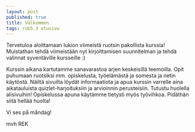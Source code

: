 ```yaml
---
layout: post
published: true
title: Välkommen
tags: rub5.3 etusivu
---
```

Tervetuloa aloittamaan lukion viimeistä ruotsin pakollista kurssia! Muistathan tehdä viimeistään nyt kirjoittamisen suunnitelman ja tehdä valinnat syventäville kursseille :)

Kurssin aikana kartutamme sanavarastoa arjen keskeisillä teemoilla. 
Opit puhumaan ruotsiksi mm. opiskelusta, työelämästä ja somesta ja netin käytöstä. Näiltä sivuilta löydät informaatiota ja apua kurssin varrelle aina aikatauluista quizlet-harjoituksiin ja arvioinnin perusteisiin. Tutustu huolella alisivuihin! Opiskelussa apuna käytämme tietysti myös työvihkoa. Pidäthän siitä hellää huolta!

Vi ses på måndag!

mvh
REK
